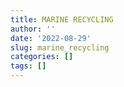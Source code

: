 ```yaml
---
title: MARINE RECYCLING
author: ''
date: '2022-08-29'
slug: marine_recycling
categories: []
tags: []
---
```

